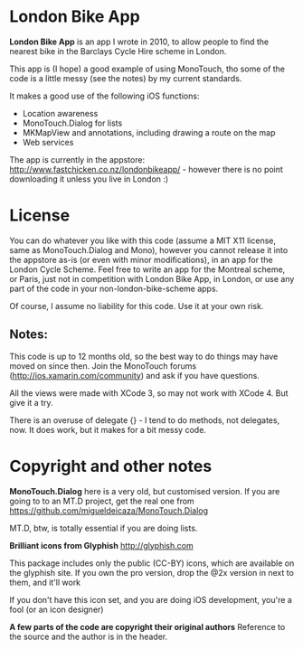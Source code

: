 London Bike App
===============

**London Bike App** is an app I wrote in 2010, to allow people to find the nearest bike in the Barclays Cycle Hire scheme in London.

This app is (I hope) a good example of using MonoTouch, tho some of the code is a little messy (see the notes) by my current standards.

It makes a good use of the following iOS functions:

* Location awareness
* MonoTouch.Dialog for lists
* MKMapView and annotations, including drawing a route on the map
* Web services

The app is currently in the appstore: http://www.fastchicken.co.nz/londonbikeapp/ - however there is no point downloading it unless you live in London :)

License
=======

You can do whatever you like with this code (assume a MIT X11 license, same as MonoTouch.Dialog and Mono), however you cannot release it into the appstore as-is (or even with minor modifications), 
in an app for the London Cycle Scheme. Feel free to write an app for the Montreal scheme, or Paris, just not in competition
with London Bike App, in London, or use any part of the code in your non-london-bike-scheme apps.

Of course, I assume no liability for this code. Use it at your own risk.

Notes:
------
This code is up to 12 months old, so the best way to do things may have moved on since then. Join the MonoTouch forums (http://ios.xamarin.com/community) and ask if you have questions.

All the views were made with XCode 3, so may not work with XCode 4. But give it a try.

There is an overuse of delegate {} - I tend to do methods, not delegates, now. It does work, but it makes for a bit messy code.

Copyright and other notes
===================

**MonoTouch.Dialog** here is a very old, but customised version. If you are going to to an MT.D project,
get the real one from https://github.com/migueldeicaza/MonoTouch.Dialog

MT.D, btw, is totally essential if you are doing lists.

**Brilliant icons from Glyphish** http://glyphish.com

This package includes only the public (CC-BY) icons, which are available on the glyphish site. If you own the pro version,
drop the @2x version in next to them, and it'll work

If you don't have this icon set, and you are doing iOS development, you're a fool (or an icon designer)

**A few parts of the code are copyright their original authors** Reference to the source and the author is in the header.
